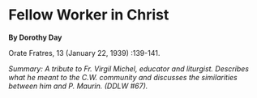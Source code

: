 Fellow Worker in Christ
=======================

**By Dorothy Day**

Orate Fratres, 13 (January 22, 1939) :139-141.

*Summary: A tribute to Fr. Virgil Michel, educator and liturgist.
Describes what he meant to the C.W. community and discusses the
similarities between him and P. Maurin. (DDLW \#67).*


